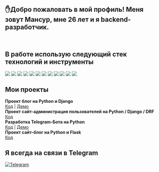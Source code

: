 ## ✋Добро пожаловать в мой профиль! Меня зовут Мансур, мне 26 лет и я backend-разработчик.
</br>

## В работе использую следующий стек технологий и инструменты
<img src="https://img.shields.io/badge/Python-323330?style=for-the-badge&logo=python&logoColor=F7DF1E">  <img src="https://img.shields.io/badge/Django-007ACC?style=for-the-badge&logo=django&logoColor=white">  <img src="https://img.shields.io/badge/DJANGO-REST-ff1709?style=for-the-badge&logo=django&logoColor=white&color=ff1709&labelColor=gray">  <img src="https://img.shields.io/badge/Flask-007ACC?style=for-the-badge&logo=flask&logoColor=white"> <img src="https://img.shields.io/badge/JavaScript-323330?style=for-the-badge&logo=javascript&logoColor=F7DF1E"> <img src="https://img.shields.io/badge/Swagger-85EA2D?style=for-the-badge&logo=Swagger&logoColor=white">  <img src="https://img.shields.io/badge/HTML5-E34F26?style=for-the-badge&logo=html5&logoColor=white">  <img src="https://img.shields.io/badge/CSS3-1572B6?style=for-the-badge&logo=css3&logoColor=white">  <img src="https://img.shields.io/badge/Bootstrap-563D7C?style=for-the-badge&logo=bootstrap&logoColor=white">  <img src="https://img.shields.io/badge/Ubuntu-E95420?style=for-the-badge&logo=ubuntu&logoColor=white">  <img src="https://img.shields.io/badge/MySQL-F05032?style=for-the-badge&logo=mysql&logoColor=white"> <img src="https://img.shields.io/badge/Git-F05032?style=for-the-badge&logo=git&logoColor=white"> 
</br>

## Мои проекты
**Проект блог на Python и Django**<br />
[Код](https://github.com/Mansur-09595/MANSUR_BLOG) | [Демо](https://musaevblog.herokuapp.com/)<br />
**Проект сайт-администрация пользователей на Python / Django / DRF**<br />
[Код](https://github.com/Mansur-09595/users_register_view)<br />
**Разработка Telegram-Бота на Python**<br />
[Код](https://github.com/Mansur-09595/tv_programm_bot) | [Демо](https://t.me/Tv_programBot)<br />
**Проект сайт-блог на Python и Flask**<br />
[Код](https://github.com/Mansur-09595/Flaskblog)<br />


## Я всегда на связи в Telegram 
[![Telegram](https://img.shields.io/badge/Telegram-red?style=social&logo=telegram)](https://t.me/IOIIOIIOII)
